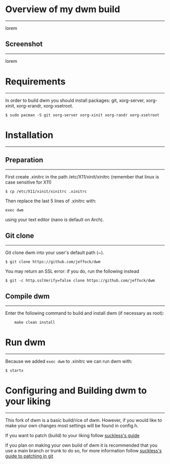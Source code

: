 # Overview of my dwm build
___
lorem
## Screenshot
___
lorem

# Requirements
___
In order to build dwm you should install packages: git, xorg-server, xorg-xinit, xorg-xrandr, xorg-xsetroot.
```
$ sudo pacman -S git xorg-server xorg-xinit xorg-randr xorg-xsetroot
```

# Installation
___
## Preparation
___
First create .xinitrc in the path /etc/X11/xinit/xinitrc (remember that linux is case sensitive for X11)
```
$ cp /etc/X11/xinit/xinitrc .xinitrc
```
Then replace the last 5 lines of .xinitrc with:
```
exec dwm
```
using your text editor (nano is default on Arch).

## Git clone
___
Git clone dwm into your user's default path (~).
```
$ git clone https://github.com/jeffock/dwm
```
You may return an SSL error: if you do, run the following instead
```
$ git -c http.sslVerify=false clone https://github.com/jeffock/dwm
```

## Compile dwm
___
Enter the following command to build and install dwm (if
necessary as root):
```
    make clean install
```

# Run dwm
___
Because we added `exec dwm` to .xinitrc we can run dwm with:
```
$ startx
```

# Configuring and Building dwm to your liking
___
This fork of dwm is a basic build/rice of dwm. However, if you would like to make your own changes most settings will be found in config.h.

If you want to patch (build) to your liking follow [suckless's guide](https://suckless.org/hacking/)

If you plan on making your own build of dwm it is recommended that you use a main branch or trunk to do so, for more information follow [suckless's guide to patching in git](dwm.suckless.org/customisation/patches_in_git/)



